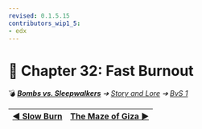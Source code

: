 ```yaml
---
revised: 0.1.5.15
contributors_wip1_5:
- edx
---
```


# 📄 Chapter 32: Fast Burnout

💣 ***[Bombs vs. Sleepwalkers][home]** ➔ [Story and Lore][story] ➔ [BvS 1][story_bvs1]*

| [◀️ Slow Burn][prev] | [The Maze of Giza ▶️][next] |
| --: | :-- |

[home]: /README.md
[prev]: /story/bvs1/31_slow_burn.md
[next]: /story/bvs1/33_the_maze_of_giza.md
[story]: /story/readme.md
[story_bvs1]: /story/bvs1/readme.md
